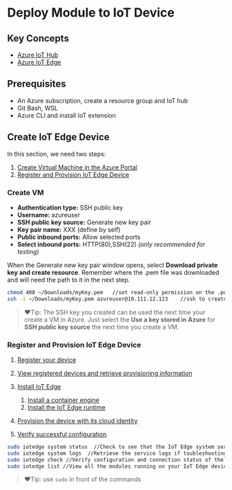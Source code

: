 # Deploy Module to IoT Device

## Key Concepts
- [Azure IoT Hub](https://learn.microsoft.com/en-us/azure/iot-hub/iot-concepts-and-iot-hub "Azure IoT Hub")
- [Azure IoT Edge](https://learn.microsoft.com/en-us/azure/iot-edge/about-iot-edge?view=iotedge-1.4 "Azure IoT Edge")

## Prerequisites
- An Azure subscription, create a resource group and IoT hub
- Git Bash, WSL
- Azure CLI and install IoT extension

## Create IoT Edge Device
In this section, we need two steps:
1. [Create Virtual Machine in the Azure Portal](https://learn.microsoft.com/en-us/azure/virtual-machines/linux/quick-create-portal "Create Virtual Machine in the Azure Portal")
2. [Register and Provision IoT Edge Device](https://learn.microsoft.com/en-us/azure/iot-edge/how-to-provision-single-device-linux-symmetric?view=iotedge-1.4&tabs=azure-portal%2Cubuntu "Register and Provision IoT Edge Device")

### Create VM
- **Authentication type:** SSH public key
- **Username:** azureuser
- **SSH public key source:** Generate new key pair
- **Key pair name:** XXX (define by self)
- **Public inbound ports:** Allow selected ports
- **Select inbound ports:** HTTP(80),SSH(22)  *(only recommended for testing)*

When the Generate new key pair window opens, select **Download private key and create resource**. Remember where the .pem file was downloaded and will need the path to it in the next step.

```bash
chmod 400 ~/Downloads/myKey.pem   //set read-only permission on the .pem file
ssh -i ~/Downloads/myKey.pem azureuser@10.111.12.123    //ssh to created VM
```

>❤️Tip: The SSH key you created can be used the next time your create a VM in Azure. Just select the **Use a key stored in Azure** for **SSH public key source** the next time you create a VM.

### Register and Provision IoT Edge Device

1. [Register your device](https://learn.microsoft.com/en-us/azure/iot-edge/how-to-provision-single-device-linux-symmetric?view=iotedge-1.4&tabs=azure-portal%2Cubuntu#register-your-device "Register your device")
2. [View registered devices and retrieve provisioning information](https://learn.microsoft.com/en-us/azure/iot-edge/how-to-provision-single-device-linux-symmetric?view=iotedge-1.4&tabs=azure-portal%2Cubuntu#view-registered-devices-and-retrieve-provisioning-information "View registered devices and retrieve provisioning information")
3. [Install IoT Edge](https://learn.microsoft.com/en-us/azure/iot-edge/how-to-provision-single-device-linux-symmetric?view=iotedge-1.4&tabs=azure-portal%2Cubuntu#install-iot-edge "Install IoT Edge")
   1. [Install a container engine](https://learn.microsoft.com/en-us/azure/iot-edge/how-to-provision-single-device-linux-symmetric?view=iotedge-1.4&tabs=azure-portal%2Cubuntu#install-a-container-engine "Install a container engine")
   2. [Install the IoT Edge runtime](https://learn.microsoft.com/en-us/azure/iot-edge/how-to-provision-single-device-linux-symmetric?view=iotedge-1.4&tabs=azure-portal%2Cubuntu#install-the-iot-edge-runtime "Install the IoT Edge runtime")


4. [Provision the device with its cloud identity](https://learn.microsoft.com/en-us/azure/iot-edge/how-to-provision-single-device-linux-symmetric?view=iotedge-1.4&tabs=azure-portal%2Cubuntu#provision-the-device-with-its-cloud-identity "Provision the device with its cloud identity")
5. [Verify successful configuration](https://learn.microsoft.com/en-us/azure/iot-edge/how-to-provision-single-device-linux-symmetric?view=iotedge-1.4&tabs=azure-portal%2Cubuntu#verify-successful-configuration "Verify successful configuration")
```bash
sudo iotedge system status  //Check to see that the IoT Edge system service is running.
sudo iotedge system logs  //Retrieve the service logs if toubleshooting
sudo iotedge check //Verify configuration and connection status of the device
sudo iotedge list //View all the modules running on your IoT Edge device
```
>❤️Tip: use `sudo` in front of the commands
